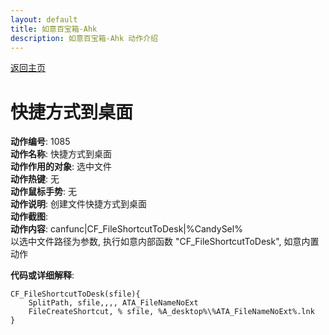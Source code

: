 ```yaml
---
layout: default
title: 如意百宝箱-Ahk
description: 如意百宝箱-Ahk 动作介绍
---
```

<link rel="stylesheet" href="../Actions/css/atom-one-light.min.css">
<script src="../Actions/js/highlight.min.js"></script>
<script>hljs.highlightAll();</script>

[返回主页](../index.md)

# [](#header-2) 快捷方式到桌面

**动作编号**: 1085  
**动作名称**: 快捷方式到桌面  
**动作作用的对象**: 选中文件  
**动作热键**: 无  
**动作鼠标手势**: 无  
**动作说明**: 创建文件快捷方式到桌面    
**动作截图**:  
**动作内容**: canfunc|CF_FileShortcutToDesk|%CandySel%  
以选中文件路径为参数, 执行如意内部函数 "CF_FileShortcutToDesk", 如意内置动作  

**代码或详细解释**:  

```AutoHotkey
CF_FileShortcutToDesk(sfile){
	SplitPath, sfile,,,, ATA_FileNameNoExt
	FileCreateShortcut, % sfile, %A_desktop%\%ATA_FileNameNoExt%.lnk
}
```